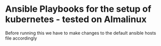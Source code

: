 # Ansible Playbooks for the setup of kubernetes - tested on Almalinux
Before running this we have to make changes to the default ansible hosts file accordingly

